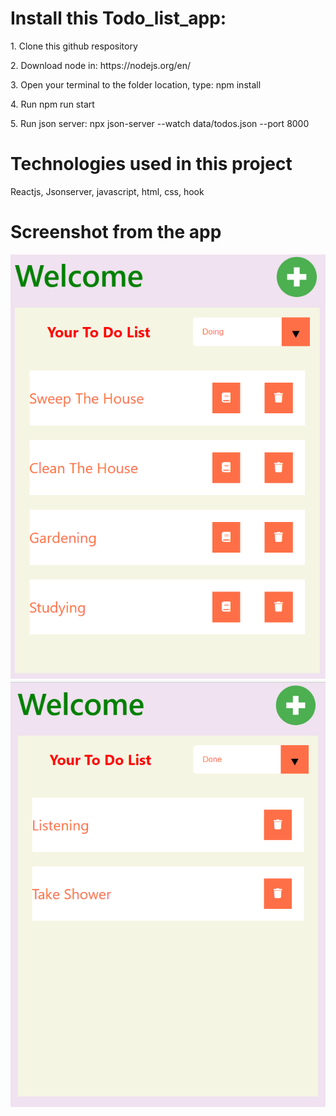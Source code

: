 <h1>Install this Todo_list_app:</h1>
<p>1. Clone this github respository</p>
<p>2. Download node in: https://nodejs.org/en/</p>
<p>3. Open your terminal to the folder location, type: npm install</p>
<p>4. Run npm run start</p>
<p>5. Run json server: npx json-server --watch data/todos.json --port 8000</p>
<h1>Technologies used in this project</h1>
<p>Reactjs, Jsonserver, javascript, html, css, hook</p>
<h1>Screenshot from the app</h1>
<img src="./public/image.PNG">
<img src="./public/Capture1.PNG">

